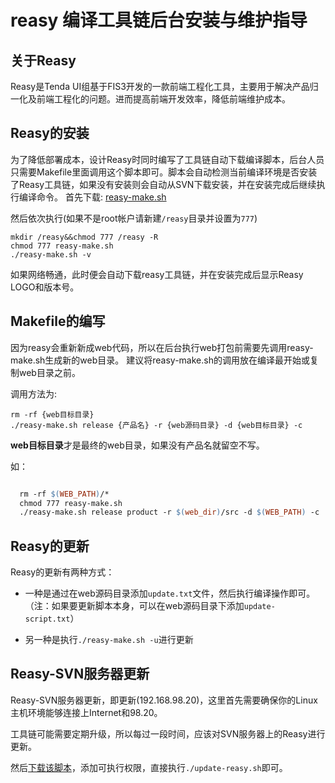 # reasy 编译工具链后台安装与维护指导


## 关于Reasy

Reasy是Tenda UI组基于FIS3开发的一款前端工程化工具，主要用于解决产品归一化及前端工程化的问题。进而提高前端开发效率，降低前端维护成本。


## Reasy的安装

为了降低部署成本，设计Reasy时同时编写了工具链自动下载编译脚本，后台人员只需要Makefile里面调用这个脚本即可。脚本会自动检测当前编译环境是否安装了Reasy工具链，如果没有安装则会自动从SVN下载安装，并在安装完成后继续执行编译命令。
首先下载: <a href="https://raw.githubusercontent.com/wEasyTeam/reasy/master/production/reasy-make.sh">reasy-make.sh</a>


然后依次执行(如果不是root帐户请新建`/reasy`目录并设置为`777`)

    mkdir /reasy&&chmod 777 /reasy -R
    chmod 777 reasy-make.sh
    ./reasy-make.sh -v

如果网络畅通，此时便会自动下载reasy工具链，并在安装完成后显示Reasy LOGO和版本号。


## Makefile的编写

因为reasy会重新新成web代码，所以在后台执行web打包前需要先调用reasy-make.sh生成新的web目录。 建议将reasy-make.sh的调用放在编译最开始或复制web目录之前。

调用方法为:

    rm -rf {web目标目录}
    ./reasy-make.sh release {产品名} -r {web源码目录} -d {web目标目录} -c


**web目标目录**才是最终的web目录，如果没有产品名就留空不写。

如： 

```makefile

  rm -rf $(WEB_PATH)/*
  chmod 777 reasy-make.sh
  ./reasy-make.sh release product -r $(web_dir)/src -d $(WEB_PATH) -c

```

## Reasy的更新

Reasy的更新有两种方式：

* 一种是通过在web源码目录添加`update.txt`文件，然后执行编译操作即可。（注：如果要更新脚本本身，可以在web源码目录下添加`update-script.txt`）

* 另一种是执行`./reasy-make.sh -u`进行更新



## Reasy-SVN服务器更新

Reasy-SVN服务器更新，即更新(192.168.98.20)，这里首先需要确保你的Linux主机环境能够连接上Internet和98.20。

工具链可能需要定期升级，所以每过一段时间，应该对SVN服务器上的Reasy进行更新。

然后<a href="https://raw.githubusercontent.com/wEasyTeam/reasy/master/production/update_reasy.sh">下载该脚本</a>，添加可执行权限，直接执行`./update-reasy.sh`即可。




